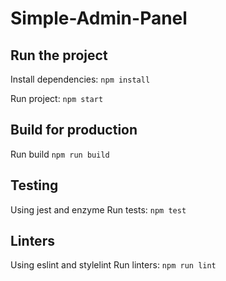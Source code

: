 # Simple-Admin-Panel

## Run the project
Install dependencies: `npm install`

Run project: `npm start`

## Build for production
Run build `npm run build`

## Testing
Using jest and enzyme
Run tests: `npm test`

## Linters
Using eslint and stylelint
Run linters: `npm run lint`
